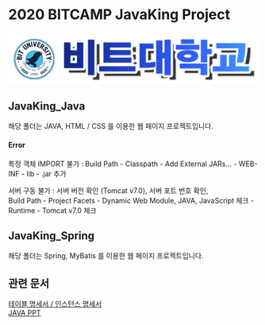 # 2020 BITCAMP JavaKing Project
<p align="center"><img src= "https://github.com/Hongsh1023/Project/blob/main/JavaKing_Java/JavaKing_Java/WebContent/image/logo2.png"></p>

## JavaKing_Java
해당 폴더는 JAVA, HTML / CSS 를 이용한 웹 페이지 프로젝트입니다.
#### Error
특정 객체 IMPORT 불가 : Build Path - Classpath - Add External JARs... - WEB-INF - lib - .jar 추가

서버 구동 불가 : 서버 버전 확인 (Tomcat v7.0), 서버 포트 번호 확인,<br>
Build Path - Project Facets - Dynamic Web Module, JAVA, JavaScript 체크 - Runtime - Tomcat v7.0 체크

## JavaKing_Spring
해당 폴더는 Spring, MyBatis 를 이용한 웹 페이지 프로젝트입니다.

## 관련 문서
<A HREF = "https://docs.google.com/spreadsheets/d/1NjvXzuil5-PWvp-wA1kokRoYaZAMm3FUV1vzWqUtsoQ/edit#gid=574015469">테이블 명세서 / 인스턴스 명세서</A><br>
<A HREF = "https://docs.google.com/presentation/d/1U1gJqkgtUXfSZOqZbtKYwxfTerUFEJa4EZ26gZFRVHg/edit?usp=sharing">JAVA PPT</A>
